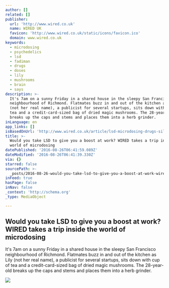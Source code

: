 ```yaml
---
author: []
related: []
publisher:
  url: 'http://www.wired.co.uk'
  name: WIRED UK
  favicon: 'http://www.wired.co.uk/static/icons/favicon.ico'
  domain: www.wired.co.uk
keywords:
  - microdosing
  - psychedelics
  - lsd
  - fadiman
  - drugs
  - doses
  - lily
  - mushrooms
  - brain
  - says
description: >-
  It's 7am on a sunny Friday in a shared house in the sleepy San Francisco
  neighbourhood of Richmond. Flatmates buzz in and out of the kitchen as Lily
  (not her real name), a publicist for several startups, sits down with cup of
  tea and a credit-card-sized bag of dried magic mushrooms. The 28-year-old
  breaks up the caps and stems and places them into a herb grinder.
inLanguage: en
app_links: []
isBasedOnUrl: 'http://www.wired.co.uk/article/lsd-microdosing-drugs-silicon-valley'
title: >-
  Would you take LSD to give you a boost at work? WIRED takes a trip inside the
  world of microdosing
datePublished: '2016-08-26T06:41:59.089Z'
dateModified: '2016-08-26T06:41:39.330Z'
via: {}
starred: false
sourcePath: >-
  _posts/2016-08-26-would-you-take-lsd-to-give-you-a-boost-at-work-wired-takes.md
inFeed: true
hasPage: false
inNav: false
_context: 'http://schema.org'
_type: MediaObject

---
```

<article style=""><h1>Would you take LSD to give you a boost at work? WIRED takes a trip inside the world of microdosing</h1><p>It's 7am on a sunny Friday in a shared house in the sleepy San Francisco neighbourhood of Richmond. Flatmates buzz in and out of the kitchen as Lily (not her real name), a publicist for several startups, sits down with cup of tea and a credit-card-sized bag of dried magic mushrooms. The 28-year-old breaks up the caps and stems and places them into a herb grinder.</p><img src="http://wi-images.condecdn.net/image/pzdr7X5PJPE/crop/1020" /></article>